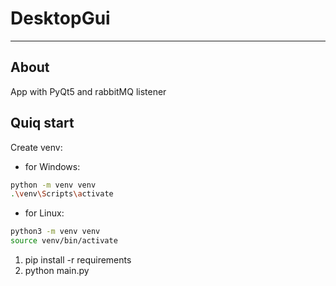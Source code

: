 # DesktopGui

---
## About
App with PyQt5 and rabbitMQ listener

## Quiq start

Create venv:
- for Windows:
``` bash
python -m venv venv
.\venv\Scripts\activate
```
- for Linux:
```bash
python3 -m venv venv
source venv/bin/activate
```

1. pip install -r requirements
2. python main.py